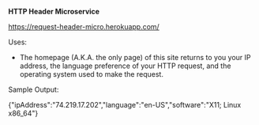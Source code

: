 **HTTP Header Microservice**

https://request-header-micro.herokuapp.com/

Uses:
* The homepage (A.K.A. the only page) of this site returns to you your IP address, the language preference of your HTTP request, and the operating system used to make the request.

Sample Output:

{"ipAddress":"74.219.17.202","language":"en-US","software":"X11; Linux x86_64"}